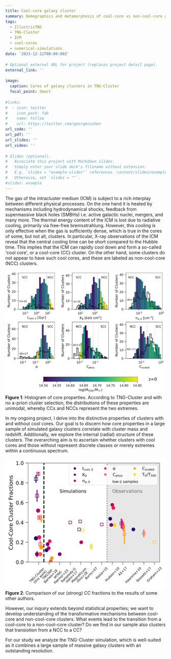 ```yaml
---
title: Cool-core galaxy cluster
summary: Demographics and metamorphosis of cool-core vs non-cool-core galaxy clusters.
tags:
  - IllustrisTNG
  - TNG-Cluster
  - ICM 
  - cool-cores
  - numerical-simulations
date: '2023-12-12T00:00:00Z'

# Optional external URL for project (replaces project detail page).
external_link: ''

image:
  caption: Cores of galaxy clusters in TNG-Cluster
  focal_point: Smart

#links:
#  - icon: twitter
#    icon_pack: fab
#    name: Follow
#    url: https://twitter.com/georgecushen
url_code: ''
url_pdf: ''
url_slides: ''
url_video: ''

# Slides (optional).
#   Associate this project with Markdown slides.
#   Simply enter your slide deck's filename without extension.
#   E.g. `slides = "example-slides"` references `content/slides/example-slides.md`.
#   Otherwise, set `slides = ""`.
#slides: example
---
```


The gas of the intracluster medium (ICM) is subject to a rich interplay between different physical processes. On the one hand it is heated by mechanisms including hydrodynamical shocks, feedback from supermassive black holes (SMBHs) i.e. active galactic nuclei, mergers, and many more. The thermal energy content of the ICM is lost due to radiative cooling, primarily via free-free bremsstrahlung. However, this cooling is only effective when the gas is sufficiently dense, which is true in the cores of some, but not all, clusters.
In particular, X-ray observations of the ICM reveal that the central cooling time can be short compared to the Hubble time. This implies that the ICM can rapidly cool down and form a so-called 'cool core', or a cool-core (CC) cluster. On the other hand, some clusters do not appear to have such cool cores, and these are labeled as non-cool-core (NCC) clusters.

![**Figure 1**: Histogram of core properties. According to TNG-Cluster and with no a-priori cluster selection, the distributions of these properties are unimodal, whereby CCs and NCCs represent the two extremes.](HistogramCCcritOriginal_sn99_colorM500_dataAS17.png)
**Figure 1**: Histogram of core properties. According to TNG-Cluster and with no a-priori cluster selection, the distributions of these properties are unimodal, whereby CCs and NCCs represent the two extremes.


In my ongoing project, I delve into the distinctive properties of clusters with and without cool cores. Our goal is to discern how core properties in a large sample of simulated galaxy clusters correlate with cluster mass and redshift. Additionally, we explore the internal (radial) structure of these clusters. The overarching aim is to ascertain whether clusters with cool cores and those without represent discrete classes or merely extremes within a continuous spectrum.


![**Figure 2**: Comparison of our (strong) CC fractions to the results of some other authors.](fCCVspaper2.png)
**Figure 2**: Comparison of our (strong) CC fractions to the results of some other authors.

However, our inquiry extends beyond statistical properties; we want to develop understanding of the transformative mechanisms between cool-core and non-cool-core clusters. What events lead to the transition from a cool-core to a non-cool-core cluster?
Do we find in our sample also clusters that transiotion from a NCC to a CC?

For our study we analyze the TNG-Cluster simulation, which is well-suited as it combines a large sample of massive galaxy clusters with an outstanding resolution.

